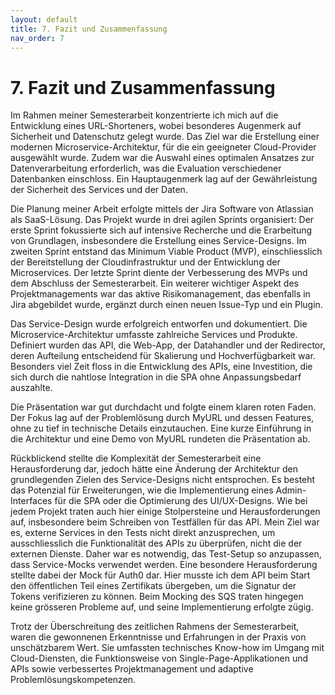 ```yaml
---
layout: default
title: 7. Fazit und Zusammenfassung
nav_order: 7
---
```


# 7. Fazit und Zusammenfassung

 Im Rahmen meiner Semesterarbeit konzentrierte ich mich auf die Entwicklung eines URL-Shorteners, wobei besonderes Augenmerk auf Sicherheit und Datenschutz gelegt wurde. Das Ziel war die Erstellung einer modernen Microservice-Architektur, für die ein geeigneter Cloud-Provider ausgewählt wurde. Zudem war die Auswahl eines optimalen Ansatzes zur Datenverarbeitung erforderlich, was die Evaluation verschiedener Datenbanken einschloss. Ein Hauptaugenmerk lag auf der Gewährleistung der Sicherheit des Services und der Daten.

Die Planung meiner Arbeit erfolgte mittels der Jira Software von Atlassian als SaaS-Lösung. Das Projekt wurde in drei agilen Sprints organisiert: Der erste Sprint fokussierte sich auf intensive Recherche und die Erarbeitung von Grundlagen, insbesondere die Erstellung eines Service-Designs. Im zweiten Sprint entstand das Minimum Viable Product (MVP), einschliesslich der Bereitstellung der Cloudinfrastruktur und der Entwicklung der Microservices. Der letzte Sprint diente der Verbesserung des MVPs und dem Abschluss der Semesterarbeit. Ein weiterer wichtiger Aspekt des Projektmanagements war das aktive Risikomanagement, das ebenfalls in Jira abgebildet wurde, ergänzt durch einen neuen Issue-Typ und ein Plugin.

Das Service-Design wurde erfolgreich entworfen und dokumentiert. Die Microservice-Architektur umfasste zahlreiche Services und Produkte. Definiert wurden das API, die Web-App, der Datahandler und der Redirector, deren Aufteilung entscheidend für Skalierung und Hochverfügbarkeit war. Besonders viel Zeit floss in die Entwicklung des APIs, eine Investition, die sich durch die nahtlose Integration in die SPA ohne Anpassungsbedarf auszahlte.

Die Präsentation war gut durchdacht und folgte einem klaren roten Faden. Der Fokus lag auf der Problemlösung durch MyURL und dessen Features, ohne zu tief in technische Details einzutauchen. Eine kurze Einführung in die Architektur und eine Demo von MyURL rundeten die Präsentation ab.

Rückblickend stellte die Komplexität der Semesterarbeit eine Herausforderung dar, jedoch hätte eine Änderung der Architektur den grundlegenden Zielen des Service-Designs nicht entsprochen. Es besteht das Potenzial für Erweiterungen, wie die Implementierung eines Admin-Interfaces für die SPA oder die Optimierung des UI/UX-Designs. Wie bei jedem Projekt traten auch hier einige Stolpersteine und Herausforderungen auf, insbesondere beim Schreiben von Testfällen für das API. Mein Ziel war es, externe Services in den Tests nicht direkt anzusprechen, um ausschliesslich die Funktionalität des APIs zu überprüfen, nicht die der externen Dienste. Daher war es notwendig, das Test-Setup so anzupassen, dass Service-Mocks verwendet werden. Eine besondere Herausforderung stellte dabei der Mock für Auth0 dar. Hier musste ich dem API beim Start den öffentlichen Teil eines Zertifikats übergeben, um die Signatur der Tokens verifizieren zu können. Beim Mocking des SQS traten hingegen keine grösseren Probleme auf, und seine Implementierung erfolgte zügig.

Trotz der Überschreitung des zeitlichen Rahmens der Semesterarbeit, waren die gewonnenen Erkenntnisse und Erfahrungen in der Praxis von unschätzbarem Wert. Sie umfassten technisches Know-how im Umgang mit Cloud-Diensten, die Funktionsweise von Single-Page-Applikationen und APIs sowie verbessertes Projektmanagement und adaptive Problemlösungskompetenzen.
